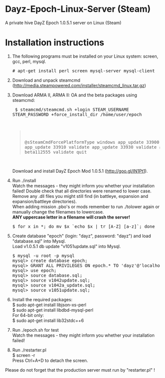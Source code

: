 Dayz-Epoch-Linux-Server (Steam)
===============================

A private hive DayZ Epoch 1.0.5.1 server on Linux (Steam)

Installation instructions
=========================

1. The following programs must be installed on your Linux system: screen, gcc, perl, mysql.
   <pre># apt-get install perl screen mysql-server mysql-client</pre>

2. Download and unpack steamcmd (http://media.steampowered.com/installer/steamcmd_linux.tar.gz)

3. Download ARMA II, ARMA II: OA and the beta packages using steamcmd:
   <br><pre>
   $ steamcmd/steamcmd.sh +login STEAM_USERNAME STEAM_PASSWORD +force_install_dir /home/user/epoch
   > @sSteamCmdForcePlatformType windows
   > app_update 33900 validate
   > app_update 33910 validate
   > app_update 33930 validate
   > app_update 219540 beta112555 validate
   > quit
   </pre><br>
   Download and install DayZ Epoch Mod 1.0.5.1 (http://goo.gl/IN1Pt1).

4. Run ./install<br>
   Watch the messages - they might inform you whether your installation
   failed! Double check that all directories were renamed to lower case.
   Remove any .dll files you might still find (in battleye, expansion and
   expansion/battleye directories).<br>
   When adding mission .pbo's or mods remember to run ./tolower again or
   manually change the filenames to lowercase.<br>
   <b>ANY uppercase letter in a filename will crash the server!</b><br>
   <pre>$ for x in *; do mv $x `echo $x | tr [A-Z] [a-z]`; done</pre>

5. Create database "epoch" (login: "dayz", password: "dayz") and load "database.sql" into Mysql.<br>
   Load v1.0.5.1 db update "v1051update.sql" into Mysql.<br>
   <pre>$ mysql -u root -p mysql
   mysql> create database epoch;
   mysql> GRANT ALL PRIVILEGES ON epoch.* TO 'dayz'@'localhost' IDENTIFIED BY 'dayz';
   mysql> use epoch;
   mysql> source database.sql;
   mysql> source v1042update.sql;
   mysql> source v1042a_update.sql;
   mysql> source v1051update.sql;</pre>

6. Install the required packages:<br>
   $ sudo apt-get install libjson-xs-perl<br>
   $ sudo apt-get install libdbd-mysql-perl<br>
   For 64-bit only:<br>
   $ sudo apt-get install lib32stdc++6

7. Run ./epoch.sh for test<br>
   Watch the messages - they might inform you whether your installation failed!

8. Run ./restarter.pl<br>
   $ screen -r<br>
   Press Ctrl+A+D to detach the screen.

Please do not forget that the production server must run by "restarter.pl" !

